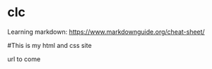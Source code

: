 # clc

Learning markdown: https://www.markdownguide.org/cheat-sheet/

#This is my html and css site

url to come
